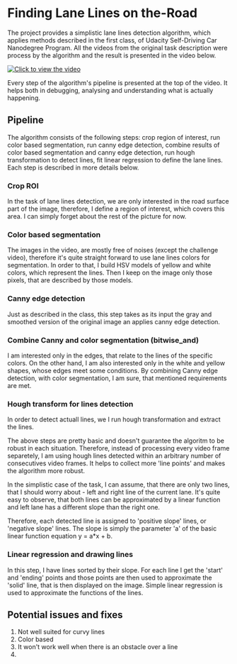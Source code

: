 # Finding Lane Lines on the-Road

The project provides a simplistic lane lines detection algorithm, which applies methods described in the first class, of Udacity Self-Driving Car Nanodegree Program. All the videos from the original task description were process by the algorithm and the result is presented in the video below.

[![Click to view the video](https://img.youtube.com/vi/K4ZBT96A8VQ/0.jpg)](https://www.youtube.com/watch?v=K4ZBT96A8VQ)

Every step of the algorithm's pipeline is presented at the top of the video. It helps both in debugging, analysing and understanding what is actually happening.

## Pipeline

The algorithm consists of the following steps: crop region of interest, run color based segmentation, run canny edge detection, combine results of color based segmentation and canny edge detection, run hough transformation to detect lines, fit linear regression to define the lane lines. Each step is described in more details below.

### Crop ROI

In the task of lane lines detection, we are only interested in the road surface part of the image, therefore, I define a region of interest, which covers this area. I can simply forget about the rest of the picture for now.

### Color based segmentation

The images in the video, are mostly free of noises (except the challenge video), therefore it's quite straight forward to use lane lines colors for segmentation. In order to that, I build HSV models of yellow and white colors, which represent the lines. Then I keep on the image only those pixels, that are described by those models.

### Canny edge detection

Just as described in the class, this step takes as its input the gray and smoothed version of the original image an applies canny edge detection.

### Combine Canny and color segmentation (bitwise_and)

I am interested only in the edges, that relate to the lines of the specific colors. On the other hand, I am also interested only in the white and yellow shapes, whose edges meet some conditions. By combining Canny edge detection, with color segmentation, I am sure, that mentioned requirements are met.

### Hough transform for lines detection

In order to detect actuall lines, we I run hough transformation and extract the lines.

The above steps are pretty basic and doesn't guarantee the algoritm to be robust in each situation. Therefore, instead of processing every video frame separetely, I am using hough lines detected within an arbitrary number of consecutives video frames. It helps to collect more 'line points' and makes the algorithm more robust.

In the simplistic case of the task, I can assume, that there are only two lines, that I should worry about - left and right line of the current lane. It's quite easy to observe, that both lines can be approximated by a linear function and left lane has a different slope than the right one.

Therefore, each detected line is assigned to 'positive slope' lines, or 'negative slope' lines. The slope is simply the parameter 'a' of the basic linear function equation y = a*x + b.

### Linear regression and drawing lines

In this step, I have lines sorted by their slope. For each line I get the 'start' and 'ending' points and those points are then used to approximate the 'solid' line, that is then displayed on the image. Simple linear regression is used to approximate the functions of the lines.

## Potential issues and fixes

1. Not well suited for curvy lines 
2. Color based
3. It won't work well when there is an obstacle over a line
4. 



